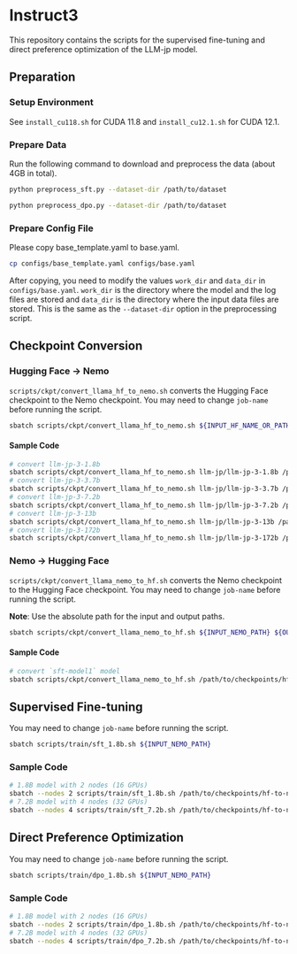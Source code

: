 # Instruct3

This repository contains the scripts for the supervised fine-tuning and direct preference optimization of the LLM-jp model.

## Preparation

### Setup Environment

See `install_cu118.sh` for CUDA 11.8 and `install_cu12.1.sh` for CUDA 12.1.

### Prepare Data

Run the following command to download and preprocess the data (about 4GB in total).

```bash
python preprocess_sft.py --dataset-dir /path/to/dataset

python preprocess_dpo.py --dataset-dir /path/to/dataset
```

### Prepare Config File

Please copy base_template.yaml to base.yaml.

```bash
cp configs/base_template.yaml configs/base.yaml
```
After copying, you need to modify the values `work_dir` and `data_dir` in `configs/base.yaml`.
`work_dir` is the directory where the model and the log files are stored and `data_dir` is the directory where the input data files are stored. This is the same as the `--dataset-dir` option in the preprocessing script.

## Checkpoint Conversion

### Hugging Face -> Nemo

`scripts/ckpt/convert_llama_hf_to_nemo.sh` converts the Hugging Face checkpoint to the Nemo checkpoint.
You may need to change ``job-name`` before running the script.

```bash
sbatch scripts/ckpt/convert_llama_hf_to_nemo.sh ${INPUT_HF_NAME_OR_PATH} ${OUTPUT_NEMO_PATH} ${HPARAMS_FILE}
```

#### Sample Code
```bash
# convert llm-jp-3-1.8b
sbatch scripts/ckpt/convert_llama_hf_to_nemo.sh llm-jp/llm-jp-3-1.8b /path/to/checkpoints/hf-to-nemo/llm-jp--llm-jp-3-1.8b ./megatron_configs/llmjp3/llm-jp-3-1.8b.yaml
# convert llm-jp-3-3.7b
sbatch scripts/ckpt/convert_llama_hf_to_nemo.sh llm-jp/llm-jp-3-3.7b /path/to/checkpoints/hf-to-nemo/llm-jp--llm-jp-3-3.7b ./megatron_configs/llmjp3/llm-jp-3-3.7b.yaml
# convert llm-jp-3-7.2b
sbatch scripts/ckpt/convert_llama_hf_to_nemo.sh llm-jp/llm-jp-3-7.2b /path/to/checkpoints/hf-to-nemo/llm-jp--llm-jp-3-7.2b ./megatron_configs/llmjp3/llm-jp-3-7.2b.yaml
# convert llm-jp-3-13b
sbatch scripts/ckpt/convert_llama_hf_to_nemo.sh llm-jp/llm-jp-3-13b /path/to/checkpoints/hf-to-nemo/llm-jp--llm-jp-3-13b ./megatron_configs/llmjp3/llm-jp-3-13b.yaml
# convert llm-jp-3-172b
sbatch scripts/ckpt/convert_llama_hf_to_nemo.sh llm-jp/llm-jp-3-172b /path/to/checkpoints/hf-to-nemo/llm-jp--llm-jp-3-172b ./megatron_configs/llmjp3/llm-jp-3-172b.yaml
```

### Nemo -> Hugging Face

`scripts/ckpt/convert_llama_nemo_to_hf.sh` converts the Nemo checkpoint to the Hugging Face checkpoint.
You may need to change ``job-name`` before running the script.

**Note**: Use the absolute path for the input and output paths.

```bash
sbatch scripts/ckpt/convert_llama_nemo_to_hf.sh ${INPUT_NEMO_PATH} ${OUTPUT_HF_PATH}
```

#### Sample Code
```bash
# convert `sft-model1` model
sbatch scripts/ckpt/convert_llama_nemo_to_hf.sh /path/to/checkpoints/hf-to-nemo/sft-model1 /path/to/checkpoints/nemo-to-hf/sft-model1
```

## Supervised Fine-tuning

You may need to change ``job-name`` before running the script.

```bash
sbatch scripts/train/sft_1.8b.sh ${INPUT_NEMO_PATH}
```

### Sample Code
```bash
# 1.8B model with 2 nodes (16 GPUs)
sbatch --nodes 2 scripts/train/sft_1.8b.sh /path/to/checkpoints/hf-to-nemo/llm-jp--llm-jp-3-1.8b
# 7.2B model with 4 nodes (32 GPUs)
sbatch --nodes 4 scripts/train/sft_7.2b.sh /path/to/checkpoints/hf-to-nemo/llm-jp--llm-jp-3-7.2b
```

## Direct Preference Optimization

You may need to change ``job-name`` before running the script.

```bash
sbatch scripts/train/dpo_1.8b.sh ${INPUT_NEMO_PATH}
```

### Sample Code
```bash
# 1.8B model with 2 nodes (16 GPUs)
sbatch --nodes 2 scripts/train/dpo_1.8b.sh /path/to/checkpoints/hf-to-nemo/sft-model1
# 7.2B model with 4 nodes (32 GPUs)
sbatch --nodes 4 scripts/train/dpo_7.2b.sh /path/to/checkpoints/hf-to-nemo/sft-model2
```

